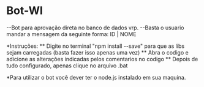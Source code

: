 # Bot-Wl

--Bot para aprovação direta no banco de dados vrp. 
--Basta o usuario mandar a mensagem da seguinte forma: ID | NOME
 
*Instruções: 
** Digite no terminal "npm install --save" para que as libs sejam carregadas (basta fazer isso apenas uma vez)
** Abra o codigo e adicione as alterações indicadas pelos comentarios no codigo 
** Depois de tudo configurado, apenas clique no arquivo .bat
 
 
 *Para utilizar o bot você dever ter o node.js instalado em sua maquina.
